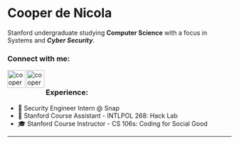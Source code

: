 # Cooper de Nicola
Stanford undergraduate studying **Computer Science** with a focus in Systems and ***Cyber Security***. 

### Connect with me:
[<img align="left" alt="cooperdenicola | LinkedIn" width="40px" src="https://cdn.jsdelivr.net/npm/simple-icons@v3/icons/linkedin.svg"/>][linkedin]
[<img align="left" alt="cooperdenicola | LinkedIn" width="40px" src="https://cdn.jsdelivr.net/npm/simple-icons@v3/icons/github.svg"/>][github]

</br>

### Experience:
- 👻 Security Engineer Intern @ Snap
- 🌲 Stanford Course Assistant - INTLPOL 268: Hack Lab 
- 🎓 Stanford Course Instructor - CS 106s: Coding for Social Good

---

<!-- <details>
  <summary>:zap: Recent Github Activity</summary> -->
  
<!--START_SECTION:activity-->
<!--END_SECTION:activity-->

<!-- </details> -->


[github]: https://github.com/cdenicola
[linkedin]: https://www.linkedin.com/in/cooperdenicola/
